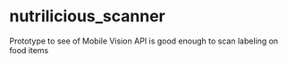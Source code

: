 # nutrilicious_scanner
Prototype to see of Mobile Vision API is good enough to scan labeling on food items
